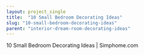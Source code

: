 ```yaml
---
layout: project_single
title:  "10 Small Bedroom Decorating Ideas"
slug: "10-small-bedroom-decorating-ideas"
parent: "interior-dream-room-decorating-ideas"
---
```

10 Small Bedroom Decorating Ideas | Simphome.com